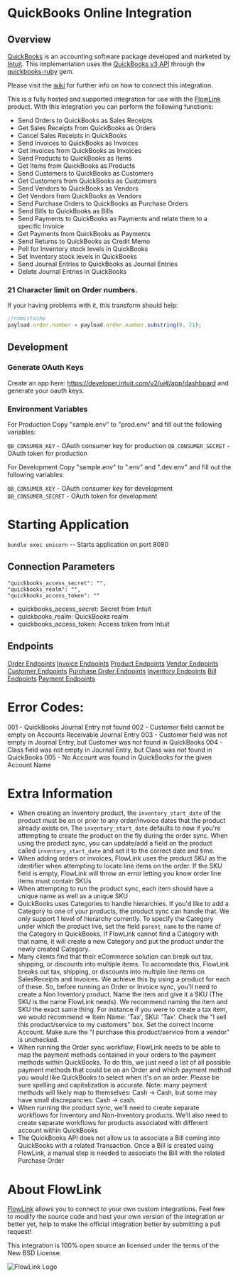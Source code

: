 # QuickBooks Online Integration

## Overview

[QuickBooks](http://quickbooks.intuit.com) is an accounting software package developed and marketed by [Intuit](http://www.intuit.com). This implementation uses the [QuickBooks v3 API](https://developer.intuit.com/apiexplorer?apiname=V3QBO) through the [quickbooks-ruby](https://github.com/ruckus/quickbooks-ruby) gem.

Please visit the [wiki](https://github.com/flowlink/quickbooks_integration/wiki)
for further info on how to connect this integration.

This is a fully hosted and supported integration for use with the [FlowLink](http://flowlink.io/)
product. With this integration you can perform the following functions:

* Send Orders to QuickBooks as Sales Receipts
* Get Sales Receipts from QuickBooks as Orders
* Cancel Sales Receipts in QuickBooks
* Send Invoices to QuickBooks as Invoices
* Get Invoices from QuickBooks as Invoices
* Send Products to QuickBooks as Items
* Get Items from QuickBooks as Products
* Send Customers to QuickBooks as Customers
* Get Customers from QuickBooks as Customers
* Send Vendors to QuickBooks as Vendors
* Get Vendors from QuickBooks as Vendors
* Send Purchase Orders to QuickBooks as Purchase Orders
* Send Bills to QuickBooks as Bills
* Send Payments to QuickBooks as Payments and relate them to a specific Invoice
* Get Payments from QuickBooks as Payments
* Send Returns to QuickBooks as Credit Memo
* Poll for Inventory stock levels in QuickBooks
* Set Inventory stock levels in QuickBooks
* Send Journal Entries to QuickBooks as Journal Entries
* Delete Journal Entries in QuickBooks

### 21 Character limit on Order numbers.

If your having problems with it, this transform should help:
```javascript
//nomustache
payload.order.number = payload.order.number.substring(0, 21);
```

## Development

### Generate OAuth Keys

Create an app here: https://developer.intuit.com/v2/ui#/app/dashboard and generate your oauth keys.

### Environment Variables
For Production
Copy "sample.env" to "prod.env" and fill out the following variables:

`QB_CONSUMER_KEY` - OAuth consumer key for production
`QB_CONSUMER_SECRET` -  OAuth token for production

For Development
Copy "sample.env" to ".env" and ".dev.env" and fill out the following variables:

`QB_CONSUMER_KEY` - OAuth consumer key for development
`QB_CONSUMER_SECRET` -  OAuth token for development

# Starting Application

`bundle exec unicorn` -- Starts application on port 8080

## Connection Parameters
```
"quickbooks_access_secret": "",
"quickbooks_realm": "",
"quickbooks_access_token": ""
```
- quickbooks_access_secret: Secret from Intuit
- quickbooks_realm: QuickBooks realm
- quickbooks_access_token: Access token from Intuit

## Endpoints
[Order Endpoints](./docs/Orders.md)
[Invoice Endpoints](./docs/Invoices.md)
[Product Endpoints](./docs/Products.md)
[Vendor Endpoints](./docs/Vendors.md)
[Customer Endpoints](./docs/Customers.md)
[Purchase Order Endpoints](./docs/PurchaseOrders.md)
[Inventory Endpoints](./docs/Inventory.md)
[Bill Endpoints](./docs/Bills.md)
[Payment Endpoints](./docs/Payments.md)

# Error Codes:
001 - QuickBooks Journal Entry not found
002 - Customer field cannot be empty on Accounts Receivable Journal Entry
003 - Customer field was not empty in Journal Entry, but Customer was not found in QuickBooks
004 - Class field was not empty in Journal Entry, but Class was not found in QuickBooks
005 - No Account was found in QuickBooks for the given Account Name


# Extra Information
- When creating an Inventory product, the `inventory_start_date` of the product must be on or prior to any order/invoice dates that the product already exists on. The `inventory_start_date` defaults to now if you're attempting to create the product on the fly during the order sync. When using the product sync, you can update/add a field on the product called `inventory_start_date` and set it to the correct date and time.
- When adding orders or invoices, FlowLink uses the product SKU as the identifier when attempting to locate line items on the order. If the SKU field is empty, FlowLink will throw an error letting you know order line items must contain SKUs
- When attempting to run the product sync, each item should have a unique name as well as a unique SKU
- QuickBooks uses Categories to handle hierarchies. If you'd like to add a Category to one of your products, the product sync can handle that. We only support 1 level of hierarchy currently. To specify the Category under which the product live, set the field `parent_name` to the name of the Category in QuickBooks. If FlowLink cannot find a Category with that name, it will create a new Category and put the product under the newly created Category.
- Many clients find that their eCommerce solution can break out tax, shipping, or discounts into multiple items. To accomodate this, FlowLink breaks out tax, shipping, or discounts into multiple line items on SalesReceipts and Invoices. We achieve this by using a product for each of these. So, before running an Order or Invoice sync, you'll need to create a Non Inventory product. Name the item and give it a SKU (The SKU is the name FlowLink needs). We recommend naming the item and SKU the exact same thing. For instance if you were to create a tax item, we would recommend => Item Name: 'Tax', SKU: 'Tax'. Check the "I sell this product/service to my customers" box. Set the correct Income Account. Make sure the "I purchase this product/service from a vendor" is unchecked.
- When running the Order sync workflow, FlowLink needs to be able to map the payment methods contained in your orders to the payment methods within QuickBooks. To do this, we just need a list of all possible payment methods that could be on an Order and which payment method you would like QuickBooks to select when it's on an order. Please be sure spelling and capitalization is accurate. Note: many payment methods will likely map to themselves: Cash -> Cash, but some may have small discrepancies: Cash -> cash.
- When running the product sync, we'll need to create separate workflows for Inventory and Non-Inventory products. We'll also need to create separate workflows for products associated with different account within QuickBooks
- The QuickBooks API does not allow us to associate a Bill coming into QuickBooks with a related Transaction. Once a Bill is created using FlowLink, a manual step is needed to associate the Bill with the related Purchase Order

# About FlowLink

[FlowLink](http://flowlink.io/) allows you to connect to your own custom integrations.
Feel free to modify the source code and host your own version of the integration
or better yet, help to make the official integration better by submitting a pull request!

This integration is 100% open source an licensed under the terms of the New BSD License.

![FlowLink Logo](http://flowlink.io/wp-content/uploads/logo-1.png)
